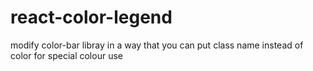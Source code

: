 # react-color-legend
 modify color-bar libray in a way that you can put class name instead of color for special colour use
